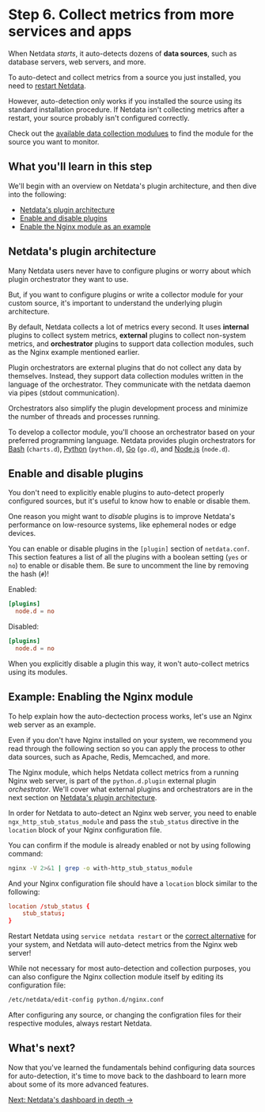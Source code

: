 # Step 6. Collect metrics from more services and apps

When Netdata _starts_, it auto-detects dozens of **data sources**, such as database servers, web servers, and more.

To auto-detect and collect metrics from a source you just installed, you need to [restart
Netdata](/docs/getting-started/#start-stop-and-restart-netdata).

However, auto-detection only works if you installed the source using its standard installation
procedure. If Netdata isn't collecting metrics after a restart, your source probably isn't configured
correctly.

Check out the [available data collection modulues](/docs/Add-more-charts-to-netdata/#available-data-collection-modules)
to find the module for the source you want to monitor.

## What you'll learn in this step

We'll begin with an overview on Netdata's plugin architecture, and then dive into the following:

-   [Netdata's plugin architecture](#netdatas-plugin-architecture)
-   [Enable and disable plugins](#enable-and-disable-plugins)
-   [Enable the Nginx module as an example](#example-enabling-the-nginx-module)

## Netdata's plugin architecture

Many Netdata users never have to configure plugins or worry about which plugin orchestrator they want to use.

But, if you want to configure plugins or write a collector module for your custom source, it's important to understand
the underlying plugin architecture.

By default, Netdata collects a lot of metrics every second. It uses **internal** plugins to collect system metrics,
**external** plugins to collect non-system metrics, and **orchestrator** plugins to support data collection modules,
such as the Nginx example mentioned earlier.

Plugin orchestrators are external plugins that do not collect any data by themselves. Instead, they support data
collection modules written in the language of the orchestrator. They communicate with the netdata daemon via pipes
(stdout communication).

Orchestrators also simplify the plugin development process and minimize the number of threads and processes running.

To develop a collector module, you'll choose an orchestrator based on your preferred programming language. Netdata
provides plugin orchestrators for [Bash](/docs/collectors/charts.d.plugin/) (`charts.d`),
[Python](/docs/collectors/python.d.plugin/) (`python.d`), [Go](/docs/collectors/go.d.plugin/) (`go.d`), and
[Node.js](/docs/collectors/node.d.plugin/) (`node.d`).

## Enable and disable plugins

You don't need to explicitly enable plugins to auto-detect properly configured sources, but it's useful to know how to
enable or disable them.

One reason you might want to _disable_ plugins is to improve Netdata's performance on low-resource systems, like
ephemeral nodes or edge devices.

You can enable or disable plugins in the `[plugin]` section of `netdata.conf`. This section features a list of all the
plugins with a boolean setting (`yes` or `no`) to enable or disable them. Be sure to uncomment the line by removing the
hash (`#`)!

Enabled:

```conf
[plugins]
  node.d = no
```

Disabled:

```conf
[plugins]
  node.d = no
```

When you explicitly disable a plugin this way, it won't auto-collect metrics using its modules.

## Example: Enabling the Nginx module

To help explain how the auto-dectection process works, let's use an Nginx web server as an example. 

Even if you don't have Nginx installed on your system, we recommend you read through the following section so you can
apply the process to other data sources, such as Apache, Redis, Memcached, and more.

The Nginx module, which helps Netdata collect metrics from a running Nginx web server, is part of the `python.d.plugin`
external plugin _orchestrator_. We'll cover what external plugins and orchestrators are in the next section on
[Netdata's plugin architecture](#netdatas-plugin-architecture).

In order for Netdata to auto-detect an Nginx web server, you need to enable `ngx_http_stub_status_module` and pass the
`stub_status` directive in the `location` block of your Nginx configuration file.

You can confirm if the module is already enabled or not by using following command:

```sh
nginx -V 2>&1 | grep -o with-http_stub_status_module
```

And your Nginx configuration file should have a `location` block similar to the following:

```conf
location /stub_status {
    stub_status;
}
```

Restart Netdata using `service netdata restart` or the [correct
alternative](/docs/getting-started/#start-stop-and-restart-netdata) for your system, and Netdata will auto-detect
metrics from the Nginx web server!

While not necessary for most auto-detection and collection purposes, you can also configure the Nginx collection module
itself by editing its configuration file:

```sh
/etc/netdata/edit-config python.d/nginx.conf
```

After configuring any source, or changing the configration files for their respective modules, always
restart Netdata.

## What's next?

Now that you've learned the fundamentals behind configuring data sources for auto-detection, it's time to move back to
the dashboard to learn more about some of its more advanced features.

[Next: Netdata's dashboard in depth &rarr;](step-07.md)
